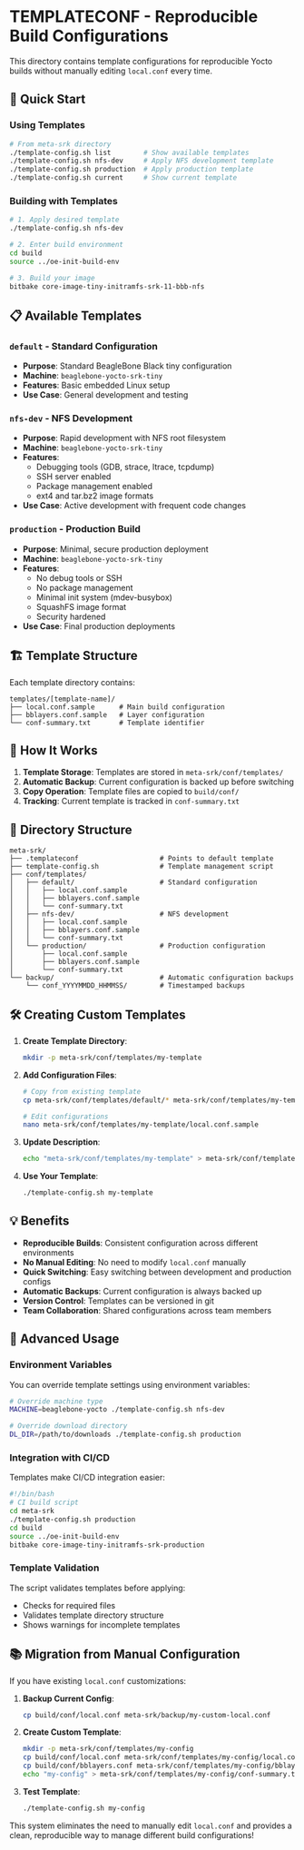 # TEMPLATECONF - Reproducible Build Configurations

This directory contains template configurations for reproducible Yocto builds without manually editing `local.conf` every time.

## 🚀 Quick Start

### Using Templates

```bash
# From meta-srk directory
./template-config.sh list        # Show available templates
./template-config.sh nfs-dev     # Apply NFS development template
./template-config.sh production  # Apply production template
./template-config.sh current     # Show current template
```

### Building with Templates

```bash
# 1. Apply desired template
./template-config.sh nfs-dev

# 2. Enter build environment
cd build
source ../oe-init-build-env

# 3. Build your image
bitbake core-image-tiny-initramfs-srk-11-bbb-nfs
```

## 📋 Available Templates

### `default` - Standard Configuration
- **Purpose**: Standard BeagleBone Black tiny configuration
- **Machine**: `beaglebone-yocto-srk-tiny`
- **Features**: Basic embedded Linux setup
- **Use Case**: General development and testing

### `nfs-dev` - NFS Development
- **Purpose**: Rapid development with NFS root filesystem
- **Machine**: `beaglebone-yocto-srk-tiny`
- **Features**: 
  - Debugging tools (GDB, strace, ltrace, tcpdump)
  - SSH server enabled
  - Package management enabled
  - ext4 and tar.bz2 image formats
- **Use Case**: Active development with frequent code changes

### `production` - Production Build
- **Purpose**: Minimal, secure production deployment
- **Machine**: `beaglebone-yocto-srk-tiny`
- **Features**:
  - No debug tools or SSH
  - No package management
  - Minimal init system (mdev-busybox)
  - SquashFS image format
  - Security hardened
- **Use Case**: Final production deployments

## 🏗️ Template Structure

Each template directory contains:
```
templates/[template-name]/
├── local.conf.sample      # Main build configuration
├── bblayers.conf.sample   # Layer configuration
└── conf-summary.txt       # Template identifier
```

## 🔄 How It Works

1. **Template Storage**: Templates are stored in `meta-srk/conf/templates/`
2. **Automatic Backup**: Current configuration is backed up before switching
3. **Copy Operation**: Template files are copied to `build/conf/`
4. **Tracking**: Current template is tracked in `conf-summary.txt`

## 📁 Directory Structure

```
meta-srk/
├── .templateconf                    # Points to default template
├── template-config.sh               # Template management script
├── conf/templates/
│   ├── default/                     # Standard configuration
│   │   ├── local.conf.sample
│   │   ├── bblayers.conf.sample
│   │   └── conf-summary.txt
│   ├── nfs-dev/                     # NFS development
│   │   ├── local.conf.sample
│   │   ├── bblayers.conf.sample
│   │   └── conf-summary.txt
│   └── production/                  # Production configuration
│       ├── local.conf.sample
│       ├── bblayers.conf.sample
│       └── conf-summary.txt
└── backup/                          # Automatic configuration backups
    └── conf_YYYYMMDD_HHMMSS/        # Timestamped backups
```

## 🛠️ Creating Custom Templates

1. **Create Template Directory**:
   ```bash
   mkdir -p meta-srk/conf/templates/my-template
   ```

2. **Add Configuration Files**:
   ```bash
   # Copy from existing template
   cp meta-srk/conf/templates/default/* meta-srk/conf/templates/my-template/
   
   # Edit configurations
   nano meta-srk/conf/templates/my-template/local.conf.sample
   ```

3. **Update Description**:
   ```bash
   echo "meta-srk/conf/templates/my-template" > meta-srk/conf/templates/my-template/conf-summary.txt
   ```

4. **Use Your Template**:
   ```bash
   ./template-config.sh my-template
   ```

## 💡 Benefits

- **Reproducible Builds**: Consistent configuration across different environments
- **No Manual Editing**: No need to modify `local.conf` manually
- **Quick Switching**: Easy switching between development and production configs
- **Automatic Backups**: Current configuration is always backed up
- **Version Control**: Templates can be versioned in git
- **Team Collaboration**: Shared configurations across team members

## 🔧 Advanced Usage

### Environment Variables
You can override template settings using environment variables:

```bash
# Override machine type
MACHINE=beaglebone-yocto ./template-config.sh nfs-dev

# Override download directory
DL_DIR=/path/to/downloads ./template-config.sh production
```

### Integration with CI/CD
Templates make CI/CD integration easier:

```bash
#!/bin/bash
# CI build script
cd meta-srk
./template-config.sh production
cd build
source ../oe-init-build-env
bitbake core-image-tiny-initramfs-srk-production
```

### Template Validation
The script validates templates before applying:
- Checks for required files
- Validates template directory structure
- Shows warnings for incomplete templates

## 📚 Migration from Manual Configuration

If you have existing `local.conf` customizations:

1. **Backup Current Config**:
   ```bash
   cp build/conf/local.conf meta-srk/backup/my-custom-local.conf
   ```

2. **Create Custom Template**:
   ```bash
   mkdir -p meta-srk/conf/templates/my-config
   cp build/conf/local.conf meta-srk/conf/templates/my-config/local.conf.sample
   cp build/conf/bblayers.conf meta-srk/conf/templates/my-config/bblayers.conf.sample
   echo "my-config" > meta-srk/conf/templates/my-config/conf-summary.txt
   ```

3. **Test Template**:
   ```bash
   ./template-config.sh my-config
   ```

This system eliminates the need to manually edit `local.conf` and provides a clean, reproducible way to manage different build configurations!